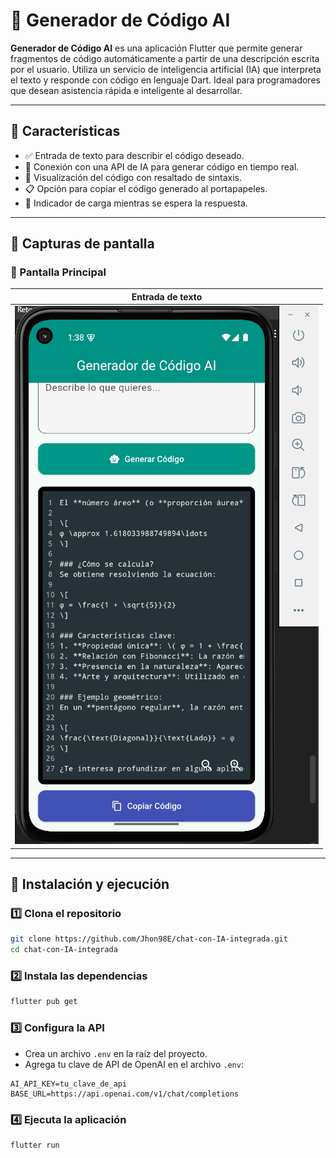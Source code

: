 # 🤖 Generador de Código AI

**Generador de Código AI** es una aplicación Flutter que permite generar fragmentos de código automáticamente a partir de una descripción escrita por el usuario. Utiliza un servicio de inteligencia artificial (IA) que interpreta el texto y responde con código en lenguaje Dart. Ideal para programadores que desean asistencia rápida e inteligente al desarrollar.

---

## 🧠 Características

- ✅ Entrada de texto para describir el código deseado.
- 🤖 Conexión con una API de IA para generar código en tiempo real.
- 🎨 Visualización del código con resaltado de sintaxis.
- 📋 Opción para copiar el código generado al portapapeles.
- 🔄 Indicador de carga mientras se espera la respuesta.

---

## 🎥 Capturas de pantalla

### 📱 Pantalla Principal

| Entrada de texto |
|------------------|
| ![Entrada](assets/images/captura-de-pantalla.png) |


---

## 🚀 Instalación y ejecución

### 1️⃣ Clona el repositorio

```bash
git clone https://github.com/Jhon98E/chat-con-IA-integrada.git
cd chat-con-IA-integrada
```

### 2️⃣ Instala las dependencias

```bash
flutter pub get
```

### 3️⃣ Configura la API
- Crea un archivo `.env` en la raíz del proyecto.
- Agrega tu clave de API de OpenAI en el archivo `.env`:

```env
AI_API_KEY=tu_clave_de_api
BASE_URL=https://api.openai.com/v1/chat/completions
```

### 4️⃣ Ejecuta la aplicación

```bash
flutter run
```